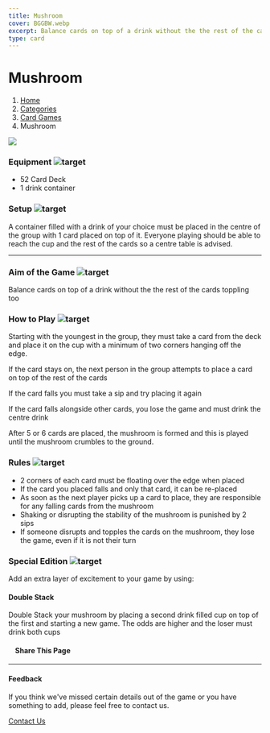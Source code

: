 ```yaml
---
title: Mushroom
cover: BGGBW.webp
excerpt: Balance cards on top of a drink without the the rest of the cards toppling too
type: card
---
```


# Mushroom

1.  [Home](/)
2.  [Categories](GameCategories)
3.  [Card Games](GameCategories/CardGames)
4.  Mushroom

![](images/mushroom.webp)

### Equipment ![target](images/liquor.webp)

-   52 Card Deck
-   1 drink container

### Setup ![target](images/settings.webp)

A container filled with a drink of your choice must be placed in the centre of the group with 1 card placed on top of it. Everyone playing should be able to reach the cup and the rest of the cards so a centre table is advised.

* * *

### Aim of the Game ![target](images/target.webp)

Balance cards on top of a drink without the the rest of the cards toppling too

### How to Play ![target](images/question.webp)

Starting with the youngest in the group, they must take a card from the deck and place it on the cup with a minimum of two corners hanging off the edge.

If the card stays on, the next person in the group attempts to place a card on top of the rest of the cards

If the card falls you must take a sip and try placing it again

If the card falls alongside other cards, you lose the game and must drink the centre drink

After 5 or 6 cards are placed, the mushroom is formed and this is played until the mushroom crumbles to the ground.

### Rules ![target](images/rules.webp)

-   2 corners of each card must be floating over the edge when placed
-   If the card you placed falls and only that card, it can be re-placed
-   As soon as the next player picks up a card to place, they are responsible for any falling cards from the mushroom
-   Shaking or disrupting the stability of the mushroom is punished by 2 sips
-   If someone disrupts and topples the cards on the mushroom, they lose the game, even if it is not their turn

### Special Edition ![target](images/special.webp)

Add an extra layer of excitement to your game by using:

#### **Double Stack**

Double Stack your mushroom by placing a second drink filled cup on top of the first and starting a new game. The odds are higher and the loser must drink both cups

####     Share This Page

[](https://www.facebook.com/sharer/sharer.php?u=beergogglegames.co.uk/GameCategories/CardGames/mushroom)[](https://www.instagram.com/direct/new/)[](https://twitter.com/intent/tweet?url=beergogglegames.co.uk/GameCategories/CardGames/mushroom)

* * *

#### Feedback

If you think we've missed certain details out of the game or you have something to add, please feel free to contact us.

  
  
  
[Contact Us](contact)
